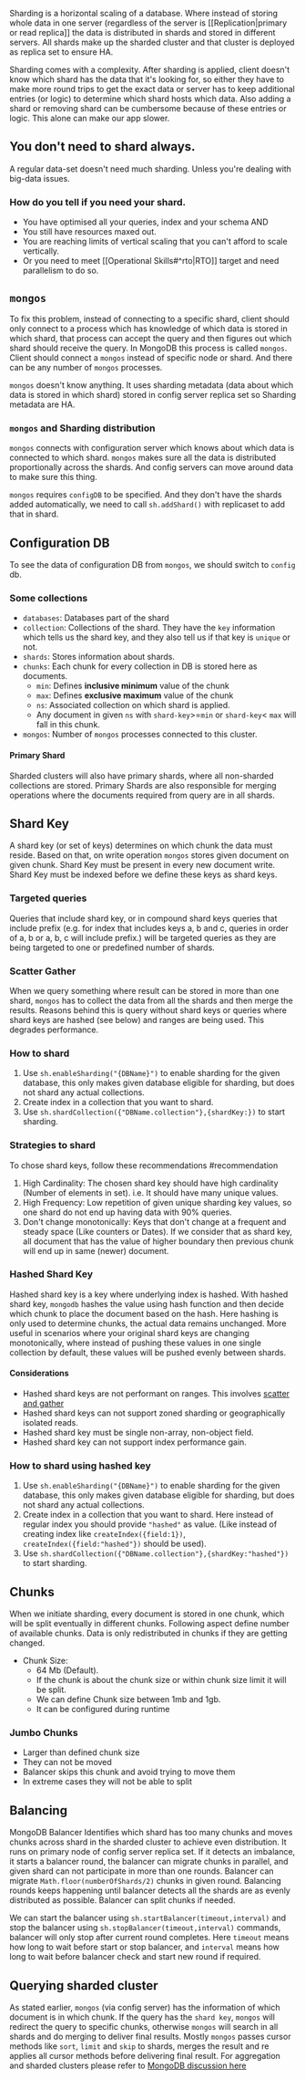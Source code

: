 Sharding is a horizontal scaling of a database. Where instead of storing whole data in one server (regardless of the server is [[Replication|primary or read replica]] the data is distributed in shards and stored in different servers. All shards make up the sharded cluster and that cluster is deployed as replica set to ensure HA.

Sharding comes with a complexity. After sharding is applied, client doesn't know which shard has the data that it's looking for, so either they have to make more round trips to get the exact data or server has to keep additional entries (or logic) to determine which shard hosts which data. Also adding a shard or removing shard can be cumbersome because of these entries or logic. This alone can make our app slower.

## You don't need to shard always.

A regular data-set doesn't need much sharding. Unless you're dealing with big-data issues.

### How do you tell if you need your shard.
- You have optimised all your queries, index and your schema AND
- You still have resources maxed out.
- You are reaching limits of vertical scaling that you can't afford to scale vertically.
- Or you need to meet [[Operational Skills#^rto|RTO]] target and need parallelism to do so.





## `mongos`

To fix this problem, instead of connecting to a specific shard, client should only connect to a process which has knowledge of which data is stored in which shard, that process can accept the query and then figures out which shard should receive the query. In MongoDB this process is called `mongos`. Client should connect a `mongos` instead of specific node or shard. And there can be any number of `mongos` processes.

`mongos` doesn't know anything. It uses sharding metadata (data about which data is stored in which shard) stored in config server replica set so Sharding metadata are HA.

### `mongos` and Sharding distribution

`mongos` connects with configuration server which knows about which data is connected to which shard. `mongos` makes sure all the data is distributed proportionally across the shards. And config servers can move around data to make sure this thing.

`mongos` requires `configDB` to be specified. And they don't have the shards added automatically, we need to call `sh.addShard()` with replicaset to add that in shard.

## Configuration DB

To see the data of configuration DB from `mongos`, we should switch to `config` db.

### Some collections

- `databases`: Databases part of the shard
- `collection`: Collections of the shard. They have the `key` information which tells us the shard key, and they also tell us if that key is `unique` or not.
- `shards`: Stores information about shards.
- `chunks`: Each chunk for every collection in DB is stored here as documents.
  - `min`: Defines **inclusive minimum** value of the chunk
  - `max`: Defines **exclusive maximum** value of the chunk
  - `ns`: Associated collection on which shard is applied.
  - Any document in given `ns` with `shard-key`>=`min` or `shard-key`< `max` will fall in this chunk.
- `mongos`: Number of `mongos` processes connected to this cluster.

#### Primary Shard

Sharded clusters will also have primary shards, where all non-sharded collections are stored. Primary Shards are also responsible for merging operations where the documents required from query are in all shards.

## Shard Key

A shard key (or set of keys) determines on which chunk the data must reside. Based on that, on write operation `mongos` stores given document on given chunk. Shard Key must be present in every new document write. Shard Key must be indexed before we define these keys as shard keys. 

### Targeted queries

Queries that include shard key, or in compound shard keys queries that include prefix (e.g. for index that includes keys a, b and c, queries in order of a, b or a, b, c will include prefix.) will be targeted queries as they are being targeted to one or predefined number of shards.

### Scatter Gather

When we query something where result can be stored in more than one shard, `mongos` has to collect the data from all the shards and then merge the results. Reasons behind this is query without shard keys or queries where shard keys are hashed (see below) and ranges are being used. This degrades performance.

### How to shard

1. Use `sh.enableSharding("{DBName}")` to enable sharding for the given database, this only makes given database eligible for sharding, but does not shard any actual collections.
2. Create index in a collection that you want to shard.
3. Use `sh.shardCollection({"DBName.collection"},{shardKey:})` to start sharding.

### Strategies to shard

To chose shard keys, follow these recommendations #recommendation 

1. High Cardinality: The chosen shard key should have high cardinality (Number of elements in set). i.e. It should have many unique values.
2. High Frequency: Low repetition of given unique sharding key values, so one shard do not end up having data with 90% queries.
3. Don't change monotonically: Keys that don't change at a frequent and steady space (Like counters or Dates). If we consider that as shard key, all document that has the value of higher boundary then previous chunk will end up in same (newer) document.

### Hashed Shard Key

Hashed shard key is a key where underlying index is hashed. With hashed shard key, `mongodb` hashes the value using hash function and then decide which chunk to place the document based on the hash. Here hashing is only used to determine chunks, the actual data remains unchanged. More useful in scenarios where your original shard keys are changing monotonically, where instead of pushing these values in one single collection by default, these values will be pushed evenly between shards.

#### Considerations

- Hashed shard keys are not performant on ranges. This involves [scatter and gather](#scatter-gather)
- Hashed shard keys can not support zoned sharding or geographically isolated reads.
- Hashed shard key must be single non-array, non-object field.
- Hashed shard key can not support index performance gain.

### How to shard using hashed key

1. Use `sh.enableSharding("{DBName}")` to enable sharding for the given database, this only makes given database eligible for sharding, but does not shard any actual collections.
2. Create index in a collection that you want to shard. Here instead of regular index you should provide `"hashed"` as value. (Like instead of creating index like `createIndex({field:1})`, `createIndex({field:"hashed"})` should be used).
3. Use `sh.shardCollection({"DBName.collection"},{shardKey:"hashed"})` to start sharding.


## Chunks

When we initiate sharding, every document is stored in one chunk, which will be split eventually in different chunks. Following aspect define number of available chunks. Data is only redistributed in chunks if they are getting changed.

- Chunk Size:
  - 64 Mb (Default).
  - If the chunk is about the chunk size or within chunk size limit it will be split.
  - We can define Chunk size between 1mb and 1gb.
  - It can be configured during runtime

### Jumbo Chunks

- Larger than defined chunk size
- They can not be moved
- Balancer skips this chunk and avoid trying to move them
- In extreme cases they will not be able to split

## Balancing

MongoDB Balancer Identifies which shard has too many chunks and moves chunks across shard in the sharded cluster to achieve even distribution. It runs on primary node of config server replica set. If it detects an imbalance, it starts a balancer round, the balancer can migrate chunks in parallel, and given shard can not participate in more than one rounds. Balancer can migrate `Math.floor(numberOfShards/2)` chunks in given round. Balancing rounds keeps happening until balancer detects all the shards are as evenly distributed as possible. Balancer can split chunks if needed.

We can start the balancer using `sh.startBalancer(timeout,interval)` and stop the balancer using `sh.stopBalancer(timeout,interval)` commands, balancer will only stop after current round completes. Here `timeout` means how long to wait before start or stop balancer, and `interval` means how long to wait before balancer check and start new round if required.

## Querying sharded cluster

As stated earlier, `mongos` (via config server) has the information of which document is in which chunk. If the query has the `shard key`, `mongos` will redirect the query to specific chunks, otherwise `mongos` will search in all shards and do merging to deliver final results. Mostly `mongos` passes cursor methods like `sort`, `limit` and `skip` to shards, merges the result and re applies all cursor methods before delivering final result. For aggregation and sharded clusters please refer to [MongoDB discussion here](https://www.mongodb.com/docs/manual/core/aggregation-pipeline-sharded-collections/)